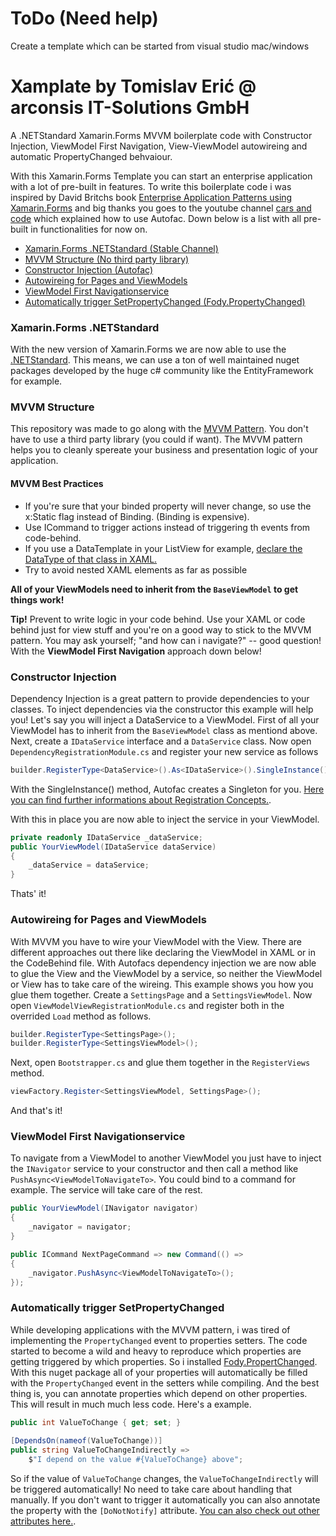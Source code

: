 # ToDo (Need help)
Create a template which can be started from visual studio mac/windows 


# Xamplate by Tomislav Erić @ arconsis IT-Solutions GmbH
A .NETStandard Xamarin.Forms MVVM boilerplate code with Constructor Injection, ViewModel First Navigation, View-ViewModel autowireing and automatic PropertyChanged behvaiour.

With this Xamarin.Forms Template you can start an enterprise application with a lot of pre-built in features. To write this boilerplate code i was inspired by David Britchs book [Enterprise Application Patterns using Xamarin.Forms](https://developer.xamarin.com/guides/xamarin-forms/enterprise-application-patterns/) and big thanks you goes to the youtube channel [cars and code](https://www.youtube.com/channel/UC2E5d8XZyIdA8OG7ownZ21Q) which explained how to use Autofac. Down below is a list with all pre-built in functionalities for now on.

* [Xamarin.Forms .NETStandard (Stable Channel)](#netstandard)
* [MVVM Structure (No third party library)](#mvvm)
* [Constructor Injection (Autofac)](#ci)
* [Autowireing for Pages and ViewModels](#autowireing)
* [ViewModel First Navigationservice](#navigationservice)
* [Automatically trigger SetPropertyChanged (Fody.PropertyChanged)](#propertychanged)

### <a name=netstandard>Xamarin.Forms .NETStandard</a>
With the new version of Xamarin.Forms we are now able to use the [.NETStandard](https://docs.microsoft.com/en-us/dotnet/standard/net-standard). This means, we can use a ton of well maintained nuget packages developed by the huge c# community like the EntityFramework for example.

### <a name=mvvm>MVVM Structure</a>
This repository was made to go along with the [MVVM Pattern](https://developer.xamarin.com/guides/xamarin-forms/enterprise-application-patterns/mvvm/). You don't have to use a third party library (you could if want). The MVVM pattern helps you to cleanly spereate your business and presentation logic of your application.

#### MVVM Best Practices
* If you're sure that your binded property will never change, so use the x:Static flag instead of Binding. (Binding is expensive).
* Use ICommand to trigger actions instead of triggering th events from code-behind.
* If you use a DataTemplate in your ListView for example, [declare the DataType of that class in XAML.](https://blog.xamarin.com/databinding-power-moves-you-may-not-be-using-yet/)
* Try to avoid nested XAML elements as far as possible

**All of your ViewModels need to inherit from the `BaseViewModel` to get things work!**

**Tip!** Prevent to write logic in your code behind. Use your XAML or code behind just for view stuff and you're on a good way to stick to the MVVM pattern. You may ask yourself; "and how can i navigate?" -- good question! With the **ViewModel First Navigation** approach down below!

### <a name=ci>Constructor Injection</a>
Dependency Injection is a great pattern to provide dependencies to your classes. To inject dependencies via the constructor this example will help you! Let's say you will inject a DataService to a ViewModel. First of all your ViewModel has to inherit from the `BaseViewModel` class as mentiond above. Next, create a `IDataService` interface and a `DataService` class. Now open `DependencyRegistrationModule.cs` and register your new service as follows
```C#
builder.RegisterType<DataService>().As<IDataService>().SingleInstance();
```
With the SingleInstance() method, Autofac creates a Singleton for you. [Here you can find further informations about Registration Concepts.](http://docs.autofac.org/en/latest/register/registration.html).

With this in place you are now able to inject the service in your ViewModel.
```C#
private readonly IDataService _dataService;
public YourViewModel(IDataService dataService)
{
    _dataService = dataService;
}
```
Thats' it!

### <a name=autowireing>Autowireing for Pages and ViewModels</a>
With MVVM you have to wire your ViewModel with the View. There are different approaches out there like declaring the ViewModel in XAML or in the CodeBehind file. With Autofacs dependency injection we are now able to glue the View and the ViewModel by a service, so neither the ViewModel or View has to take care of the wireing. This example shows you how you glue them together. Create a `SettingsPage` and a `SettingsViewModel`. Now open `ViewModelViewRegistrationModule.cs` and register both in the overrided `Load` method as follows.
```C#
builder.RegisterType<SettingsPage>();
builder.RegisterType<SettingsViewModel>();
```
Next, open `Bootstrapper.cs` and glue them together in the `RegisterViews` method.
```C#
viewFactory.Register<SettingsViewModel, SettingsPage>();
```
And that's it!

### <a name=navigationservice>ViewModel First Navigationservice</a>
To navigate from a ViewModel to another ViewModel you just have to inject the `INavigator` service to your constructor and then call a method like `PushAsync<ViewModelToNavigateTo>`. You could bind to a command for example. The service will take care of the rest.

```C#
public YourViewModel(INavigator navigator)
{
    _navigator = navigator;
}

public ICommand NextPageCommand => new Command(() =>
{
    _navigator.PushAsync<ViewModelToNavigateTo>();
});
```

### <a name=propertychanged>Automatically trigger SetPropertyChanged</a>
While developing applications with the MVVM pattern, i was tired of implementing the `PropertyChanged` event to properties setters. The code started to become a wild and heavy to reproduce which properties are getting triggered by which properties. So i installed [Fody.PropertChanged](https://github.com/Fody/PropertyChanged). With this nuget package all of your properties will automatically be filled with the `PropertyChanged` event in the setters while compiling. And the best thing is, you can annotate properties which depend on other properties. This will result in much much less code. Here's a example.
```C#
public int ValueToChange { get; set; }
        
[DependsOn(nameof(ValueToChange))]
public string ValueToChangeIndirectly => 
    $"I depend on the value #{ValueToChange} above";
```
So if the value of `ValueToChange` changes, the `ValueToChangeIndirectly` will be triggered automatically! No need to take care about handling that manually. If you don't want to trigger it automatically you can also annotate the property with the `[DoNotNotify]` attribute. [You can also check out other attributes here.](https://github.com/Fody/PropertyChanged/wiki/Attributes).